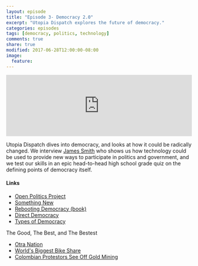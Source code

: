 ```yaml
---
layout: episode
title: "Episode 3- Democracy 2.0"
excerpt: "Utopia Dispatch explores the future of democracy."
categories: episodes
tags: [democracy, politics, technology]
comments: true
share: true
modified: 2017-06-28T12:00:00-08:00
image:
  feature: 
---
```


<iframe width="100%" height="166" scrolling="no" frameborder="no" src="https://w.soundcloud.com/player/?url=https%3A//api.soundcloud.com/tracks/330653633&amp;color=ff5500&amp;auto_play=false&amp;hide_related=false&amp;show_comments=true&amp;show_user=true&amp;show_reposts=false"></iframe>


Utopia Dispatch dives into democracy, and looks at how it could be radically changed. We interview [James Smith](https://twitter.com/floppy) who shows us how technology could be used to provide new ways to participate in politics and government, and we test our skills in an epic head-to-head high school grade quiz on the defining points of democracy itself. 

#### Links

- [Open Politics Project](https://openpolitics.org.uk)
- [Something New](https://somethingnew.org.uk/)
- [Rebooting Democracy (book)](http://www.rebootdemocracy.org/book/)
- [Direct Democracy](https://en.wikipedia.org/wiki/Direct_democracy)
- [Types of Democracy](https://en.wikipedia.org/wiki/Types_of_democracy)

The Good, The Best, and The Bestest

- [Otra Nation](http://www.otranation.com/)
- [World's Biggest Bike Share](https://www.positive.news/2017/environment/27510/worlds-biggest-bike-share-scheme-clocks-115m-hires-per-year/)
- [Colombian Protestors See Off Gold Mining](http://www.theecologist.org/News/news_analysis/2989063/colombian_environmental_protestors_see_off_one_of_the_worlds_biggest_gold_mining_companies.html)
